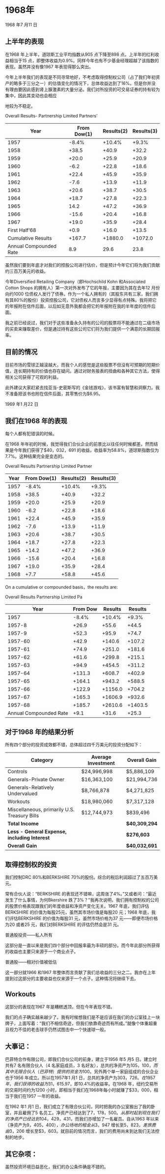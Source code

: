 # 1968年

1968 年7 月11 日

## 上半年的表现

在1968 年上半年，道琼斯工业平均指数从905 点下降至898 点。上半年的红利收益相当于15 点，即整体收益为0.9%。同样今年也有不少基金经理超越了该指数的表现。虽然并没有像1967 年表现得那么突出。

今年上半年我们的表现是不同寻常地好，不考虑取得控制权公司（占了我们年初资产的略多于三分之一）的估值变化的情况下，总体收益达到了16%。但是你并没有理由要因此感到肾上腺激素的大量分泌。我们对所投资的可交易证券的持有较为集中，因此其变动也会相应

地较为不稳定。

Overall Results- Partnership Limited Partners’

| Year                   | From Dow(1) | Results(2) | Results(3) |
| ---------------------- | ----------- | ---------- | ---------- |
| 1957                   | -8.4%       | +10.4%     | +9.3%      |
| 1958                   | +38.5       | +40.9      | +32.2      |
| 1959                   | +20.0       | +25.9      | +20.9      |
| 1960                   | -6.2        | +22.8      | +18.6      |
| 1961                   | +22.4       | +45.9      | +35.9      |
| 1962                   | -7.6        | +13.9      | +11.9      |
| 1963                   | +20.6       | +38.7      | +30.5      |
| 1964                   | +18.7       | +27.8      | +22.3      |
| 1965                   | 14.2        | +47.2      | +36.9      |
| 1966                   | -15.6       | +20.4      | +16.8      |
| 1967                   | +19.0       | +35.9      | +28.4      |
| First Half‘68          | +0.9        | +16.0      | +13.5      |
| Cumulative Results     | +167.7      | +1880.0    | +1072.0    |
| Annual Compounded Rate | 8.9         | 29.6       | 23.8       |

虽然我们要到年底才对我们的控股公司进行估价，但是预计今年它们将为我们贡献约三百万美元的收益。

今年Diversified Retailing Company（即Hochschild Kohn 和Associated Cotton Shops 的拥有人）第一次对外发布了它的年报，主要因为其在去年12 月份向约1000 位债权人发行了债券。作为一个私人拥有的（其股东共有三家，我们拥有其80%的股份）投资控股公司，它对债权人而言多少显得有点特殊。我将把它的年报附在信件后面，以后如无意外我都会把它的年报附在我的半年度的信件后面。

我之前已经说过，我们对于这些准备永久持有的公司的股票将不能通过在二级市场的买卖来赚取差价，但是通过持有这些公司它们将为我们提供一个满意的长期回报率。

## 目前的情况

目前市场的雪球正越滚越大，而我个人的感觉是这些股票不但没有可预期的短期价值，连长期持有的价值也存在疑问。通过对财务报表的扭曲和各种其它方法，使得相关公司获得了可观的利益。

此外建议大家赶紧去找亚当-史密斯写的《金钱游戏》，该书富有智慧和洞察力。我不准备把该书也附在信件后面，其零售价为$6.95。

1969 年1 月22 日

## 我们在1968 年的表现

每个人都有犯错误的时候。

在1968 年年初的时候，我觉得我们合伙企业的前景比以往任何时候都差。然而结果是今年我们获得了$40，032，691 的收益，收益率为58.8%，道琼斯指数仅为7.7%。这种结果完全是变态的。

Overall Results Partnership Limited Partner

| Year | From Dow(1) | Results(2) | Results(3) |
| ---- | ----------- | ---------- | ---------- |
| 1957 | -8.4%       | +10.4%     | +9.3%      |
| 1958 | +38.5       | +40.9      | +32.2      |
| 1959 | +20.0       | +25.9      | +20.9      |
| 1960 | -6.2        | +22.8      | +18.6      |
| 1961 | +22.4       | +45.9      | +35.9      |
| 1962 | -7.6        | +13.9      | +11.9      |
| 1963 | +20.6       | +38.7      | +30.5      |
| 1964 | +18.7       | +27.8      | +22.3      |
| 1965 | +14.2       | +47.2      | +36.9      |
| 1966 | -15.6       | +20.4      | +16.8      |
| 1967 | +19.0       | +35.9      | +28.4      |
| 1968 | +7.7        | +58.8      | +45.6      |

On a cumulative or compounded basis，the results are:

Overall Results Partnership Limited Pa

| Year                   | From Dow | Results | Results |
| ---------------------- | -------- | ------- | ------- |
| 1957                   | -8.4%    | +10.4%  | +9.3%   |
| 1957-8                 | +26.9    | +55.6   | +44.5   |
| 1957-9                 | +52.3    | +95.9   | +74.7   |
| 1957-60                | +42.9    | +140.6  | +107.2  |
| 1957-61                | +74.9    | +251.0  | +181.6  |
| 1957-62                | +61.6    | +299.8  | +215.1  |
| 1957-63                | +94.9    | +454.5  | +311.2  |
| 1957-64                | +131.3   | +608.7  | +402.9  |
| 1957-65                | +164.1   | +943.2  | +588.5  |
| 1957-66                | +122.9   | +1156.0 | +704.2  |
| 1957-67                | +165.3   | +1606.9 | +932.6  |
| 1957-68                | +185.7   | +2610.6 | +1403.5 |
| Annual Compounded Rate | +9.1     | +31.6   | +25.3   |

## 对于1968 年的结果分析

所有四个部分的投资成效都不错，总体超过四千万美元的投资分配如下：

| Category                                       | Average Investment | Overall Gain    |
| ---------------------------------------------- | ------------------ | --------------- |
| Controls                                       | $24,996,998        | $5,886,109      |
| Generals-Private Owner                         | $16,363,100        | $21,994,736     |
| Generals-Relatively Undervalued                | $8,766,878         | $4,271,825      |
| Workouts                                       | $18,980,060        | $7,317,128      |
| Miscellaneous, primarily U.S. Treasury Bills   | $12,744,973        | $839,496        |
| **Total Income**                               |                    | **$40,309,294** |
| **Less - General Expense, including Interest** |                    | **$276,603**    |
| **Overall Gain**                               |                    | **$40,032,691** |

## 取得控制权的投资

我们控制DRC 80%和BERKSHIRE 70%的股份。综合的税后利润超过了五百万美元。

常有合伙人说：“BERKSHIRE 的表现还不错嘛，这周涨了4%。”又或者问：“最近发生了什么事情，为何Bkershire 跌了3%？”我再次说明，我们拥有控制权的公司的股票价格表现跟我们的年度收益和净资产变化无关。1967 年底，我们评估BERKSHIRE 的价值为每股25元，虽然其市场价值是每股20 元；1968 年底，我们评估BERKSHIRE 的价值为每股31 元，虽然市场价格为37 元——即便市场价格为20 或者25 元，我们对BERKSHIRE 的评估仍然会是31 元。

普通股投资——私人所有

这部分是一直以来是我们四个部分中回报率最为丰硕的部分。而今年此部分所获得的收益也主要只来源于一个商业点子。

普通股——相对价值被低估

这一部分就1966 和1967 年整体而言贡献了我们总收益的三分之二。我亦在上年提到过这部分的主要收益也仅来源于一个点子。这种情况将继续下去。

## Workouts

这部分的表现在1967 年是糟糕透顶，但在今年表现不错。

我们的点子确实越来越少了。我有时候想我们是不是应该在我们的办公室挂上一块牌子，上面写着：“我们不相信奇迹，但我们依靠奇迹而有所成。”就像个体重超重且视力不佳的老击球手仍然试图击中一个快速球一般。

## 大事记：

巴菲特合作有限公司，即我们合伙公司的前身，建立于1956 年5 月5 日。建立时共有7 名有限合伙人（4 名家庭成员，3 名好友），总共的净资产为$105，100，而其中无限合伙人（巴菲特）提供的资金为$100。另外两个单一家庭组成的合伙企业也于1956 年成立。所以在1957年1 月1 日，总共的净资产为$303，726。在1957 年，我们获得的收益为$31，615.97，即10.4%的收益率。在1968 年，纽约交易所的交易时间约为1200 小时，即相当于我们在1968年每小时就赚了$33，000，相当于我们在1957 一年的收益。

在1962 年1 月1 日，我们成立了有限合伙公司，同时把我的办公室搬出了我的卧室，并且雇佣了5 名员工。净资产已经达到了$7，178，500。从那时起到现在我们的净资产已经达到$104，429，431，而我们亦增加了一名雇员。自从1963 年以来（净资产为$9，405，400），办公场地的租金从$3，947 增长至$5，823，差旅费由$3，206 增长至$3，603。就目前的情况而言，我们的费用尚未到达我们无法控制的地步。

## 其它杂项：

虽然投资环境日益恶化，我们的办公条件确是不错的。
